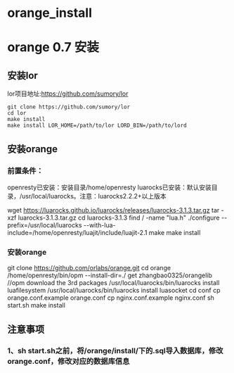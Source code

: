 # orange_install
# orange 0.7 安装

## 安装lor
lor项目地址:https://github.com/sumory/lor

    git clone https://github.com/sumory/lor
    cd lor
    make install
    make install LOR_HOME=/path/to/lor LORD_BIN=/path/to/lord

## 安装orange
### 前置条件：
openresty已安装：安装目录/home/openresty
luarocks已安装：默认安装目录，/usr/local/luarocks。注意：luarocks2.2.2+以上版本

wget https://luarocks.github.io/luarocks/releases/luarocks-3.1.3.tar.gz
tar -xzf luarocks-3.1.3.tar.gz
cd luarocks-3.1.3
find / -name "lua.h"
./configure --prefix=/usr/local/luarocks --with-lua-include=/home/openresty/luajit/include/luajit-2.1
make
make install

### 安装orange
git clone https://github.com/orlabs/orange.git
cd orange
/home/openresty/bin/opm --install-dir=./ get zhangbao0325/orangelib    //opm download the 3rd packages
/usr/local/luarocks/bin/luarocks install luafilesystem
/usr/local/luarocks/bin/luarocks install luasocket
cd conf
cp orange.conf.example orange.conf
cp nginx.conf.example nginx.conf
sh start.sh
make install

## 注意事项
### 1、sh start.sh之前，将/orange/install/下的.sql导入数据库，修改orange.conf，修改对应的数据库信息
